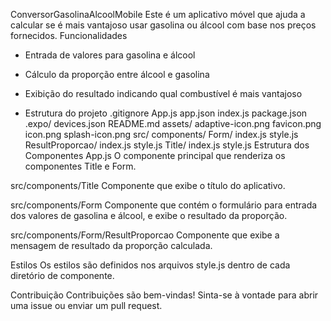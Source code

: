 ConversorGasolinaAlcoolMobile
Este é um aplicativo móvel que ajuda a calcular se é mais vantajoso usar gasolina ou álcool com base nos preços fornecidos.
Funcionalidades

- Entrada de valores para gasolina e álcool
- Cálculo da proporção entre álcool e gasolina
- Exibição do resultado indicando qual combustível é mais vantajoso
  
- Estrutura do projeto
.gitignore App.js app.json index.js package.json .expo/ devices.json README.md assets/ adaptive-icon.png favicon.png icon.png splash-icon.png src/ components/ Form/ index.js style.js ResultProporcao/ index.js style.js Title/ index.js style.js
Estrutura dos Componentes
App.js
O componente principal que renderiza os componentes Title e Form.

src/components/Title
Componente que exibe o título do aplicativo.

src/components/Form
Componente que contém o formulário para entrada dos valores de gasolina e álcool, e exibe o resultado da proporção.

src/components/Form/ResultProporcao
Componente que exibe a mensagem de resultado da proporção calculada.

Estilos
Os estilos são definidos nos arquivos style.js dentro de cada diretório de componente.

Contribuição
Contribuições são bem-vindas! Sinta-se à vontade para abrir uma issue ou enviar um pull request.
